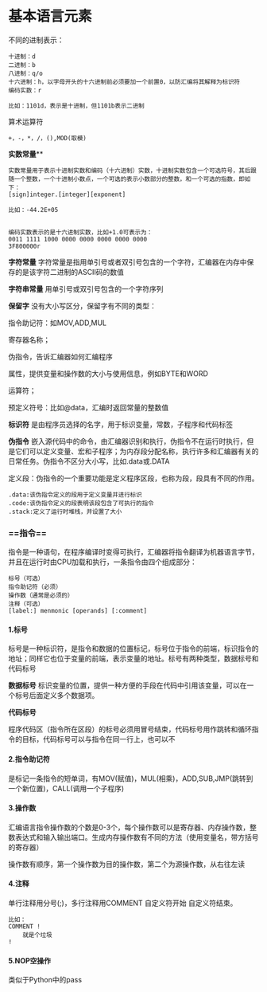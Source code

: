 # 基本语言元素

不同的进制表示：

```
十进制：d
二进制：b
八进制：q/o
十六进制：h，以字母开头的十六进制前必须要加一个前置0，以防汇编将其解释为标识符
编码实数：r

比如：1101d，表示是十进制，但1101b表示二进制
```



算术运算符

```
+，-，*，/，(),MOD(取模)
```



**实数常量****

```
实数常量用于表示十进制实数和编码（十六进制）实数，十进制实数包含一个可选符号，其后跟随一个整数，一个十进制小数点，一个可选的表示小数部分的整数，和一个可选的指数，即如下：
[sign]integer.[integer][exponent]

比如：-44.2E+05


编码实数表示的是十六进制实数，比如+1.0可表示为：
0011 1111 1000 0000 0000 0000 0000 0000
3F800000r
```



**字符常量**
字符常量是指用单引号或者双引号包含的一个字符，汇编器在内存中保存的是该字符二进制的ASCII码的数值



**字符串常量**
用单引号或双引号包含的一个字符序列



**保留字**
没有大小写区分，保留字有不同的类型：

指令助记符：如MOV,ADD,MUL

寄存器名称；

伪指令，告诉汇编器如何汇编程序

属性，提供变量和操作数的大小与使用信息，例如BYTE和WORD

运算符；

预定义符号：比如@data，汇编时返回常量的整数值



**标识符**
是由程序员选择的名字，用于标识变量，常数，子程序和代码标签



**伪指令**
嵌入源代码中的命令，由汇编器识别和执行，伪指令不在运行时执行，但是它们可以定义变量、宏和子程序；为内存段分配名称，执行许多和汇编器有关的日常任务。伪指令不区分大小写，比如.data或.DATA

定义段：伪指令的一个重要功能是定义程序区段，也称为段，段具有不同的作用。

```
.data:该伪指令定义的段用于定义变量并进行标识
.code:该伪指令定义的段表明该段包含了可执行的指令
.stack:定义了运行时堆栈，并设置了大小
```



### ==指令==
指令是一种语句，在程序编译时变得可执行，汇编器将指令翻译为机器语言字节，并且在运行时由CPU加载和执行，一条指令由四个组成部分：

```
标号（可选）
指令助记符（必须）
操作数（通常是必须的）
注释（可选）
[label:] menmonic [operands] [:comment] 
```

#### 1.标号

标号是一种标识符，是指令和数据的位置标记，标号位于指令的前端，标识指令的地址；同样它也位于变量的前端，表示变量的地址。标号有两种类型，数据标号和代码标号

**数据标号**
标识变量的位置，提供一种方便的手段在代码中引用该变量，可以在一个标号后面定义多个数据项。

**代码标号**

程序代码区（指令所在区段）的标号必须用冒号结束，代码标号用作跳转和循环指令的目标，代码标号可以与指令在同一行上，也可以不

#### 2.指令助记符

是标记一条指令的短单词，有MOV(赋值)，MUL(相乘)，ADD,SUB,JMP(跳转到一个新位置)，CALL(调用一个子程序)

#### 3.操作数

汇编语言指令操作数的个数是0-3个，每个操作数可以是寄存器、内存操作数，整数表达式和输入输出端口。生成内存操作数有不同的方法（使用变量名，带方括号的寄存器）

操作数有顺序，第一个操作数为目的操作数，第二个为源操作数，从右往左读

#### 4.注释

单行注释用分号(;)，多行注释用COMMENT 自定义符开始  自定义符结束。

```
比如：
COMMENT ! 
	就是个垃圾
!
```

#### 5.NOP空操作

类似于Python中的pass